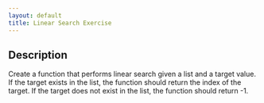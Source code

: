 ```yaml
---
layout: default
title: Linear Search Exercise
---
```


## Description
Create a function that performs linear search given a list and a target value. If the target exists in the list, the function should return the index of the target. If the target does not exist in the list, the function should return -1.